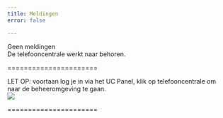 ```yaml
---
title: Meldingen
error: false

---
```

Geen meldingen  
De telefooncentrale werkt naar behoren. 

======================

LET OP: voortaan log je in via het UC Panel, klik op telefooncentrale om naar de beheeromgeving te gaan.  
<img src="https://res.cloudinary.com/callvoip/image/upload/v1605526837/panelswitch_dxfj6a.png">

======================